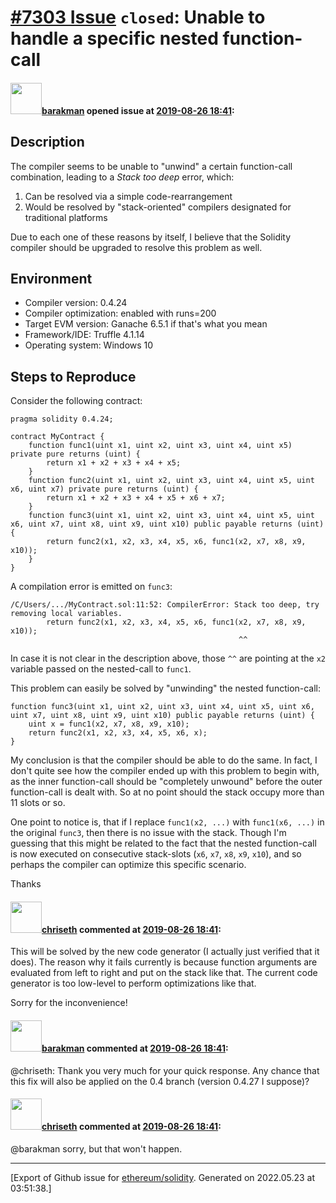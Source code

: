 # [\#7303 Issue](https://github.com/ethereum/solidity/issues/7303) `closed`: Unable to handle a specific nested function-call

#### <img src="https://avatars.githubusercontent.com/u/7003246?v=4" width="50">[barakman](https://github.com/barakman) opened issue at [2019-08-26 18:41](https://github.com/ethereum/solidity/issues/7303):

## Description

The compiler seems to be unable to "unwind" a certain function-call combination, leading to a *Stack too deep* error, which:
1. Can be resolved via a simple code-rearrangement
2. Would be resolved by "stack-oriented" compilers designated for traditional platforms

Due to each one of these reasons by itself, I believe that the Solidity compiler should be upgraded to resolve this problem as well.

## Environment

- Compiler version: 0.4.24
- Compiler optimization: enabled with runs=200
- Target EVM version: Ganache 6.5.1 if that's what you mean
- Framework/IDE: Truffle 4.1.14
- Operating system: Windows 10

## Steps to Reproduce

Consider the following contract:
```
pragma solidity 0.4.24;

contract MyContract {
    function func1(uint x1, uint x2, uint x3, uint x4, uint x5) private pure returns (uint) {
        return x1 + x2 + x3 + x4 + x5;
    }
    function func2(uint x1, uint x2, uint x3, uint x4, uint x5, uint x6, uint x7) private pure returns (uint) {
        return x1 + x2 + x3 + x4 + x5 + x6 + x7;
    }
    function func3(uint x1, uint x2, uint x3, uint x4, uint x5, uint x6, uint x7, uint x8, uint x9, uint x10) public payable returns (uint) {
        return func2(x1, x2, x3, x4, x5, x6, func1(x2, x7, x8, x9, x10));
    }
}
```
A compilation error is emitted on `func3`:
```
/C/Users/.../MyContract.sol:11:52: CompilerError: Stack too deep, try removing local variables.
        return func2(x1, x2, x3, x4, x5, x6, func1(x2, x7, x8, x9, x10));
                                                   ^^
```
In case it is not clear in the description above, those `^^` are pointing at the `x2` variable passed on the nested-call to `func1`.

This problem can easily be solved by "unwinding" the nested function-call:
```
function func3(uint x1, uint x2, uint x3, uint x4, uint x5, uint x6, uint x7, uint x8, uint x9, uint x10) public payable returns (uint) {
    uint x = func1(x2, x7, x8, x9, x10);
    return func2(x1, x2, x3, x4, x5, x6, x);
}
```
My conclusion is that the compiler should be able to do the same.
In fact, I don't quite see how the compiler ended up with this problem to begin with, as the inner function-call should be "completely unwound" before the outer function-call is dealt with. So at no point should the stack occupy more than 11 slots or so.

One point to notice is, that if I replace `func1(x2, ...)` with `func1(x6, ...)` in the original `func3`, then there is no issue with the stack. Though I'm guessing that this might be related to the fact that the nested function-call is now executed on consecutive stack-slots (`x6`, `x7`, `x8`, `x9`, `x10`), and so perhaps the compiler can optimize this specific scenario.

Thanks

#### <img src="https://avatars.githubusercontent.com/u/9073706?v=4" width="50">[chriseth](https://github.com/chriseth) commented at [2019-08-26 18:41](https://github.com/ethereum/solidity/issues/7303#issuecomment-525806993):

This will be solved by the new code generator (I actually just verified that it does). The reason why it fails currently is because function arguments are evaluated from left to right and put on the stack like that. The current code generator is too low-level to perform optimizations like that.

Sorry for the inconvenience!

#### <img src="https://avatars.githubusercontent.com/u/7003246?v=4" width="50">[barakman](https://github.com/barakman) commented at [2019-08-26 18:41](https://github.com/ethereum/solidity/issues/7303#issuecomment-525836146):

@chriseth:
Thank you very much for your quick response.
Any chance that this fix will also be applied on the 0.4 branch (version 0.4.27 I suppose)?

#### <img src="https://avatars.githubusercontent.com/u/9073706?v=4" width="50">[chriseth](https://github.com/chriseth) commented at [2019-08-26 18:41](https://github.com/ethereum/solidity/issues/7303#issuecomment-529507258):

@barakman sorry, but that won't happen.


-------------------------------------------------------------------------------



[Export of Github issue for [ethereum/solidity](https://github.com/ethereum/solidity). Generated on 2022.05.23 at 03:51:38.]
